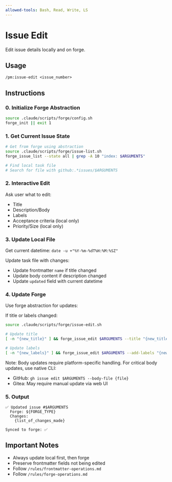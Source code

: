 ```yaml
---
allowed-tools: Bash, Read, Write, LS
---
```


# Issue Edit

Edit issue details locally and on forge.

## Usage
```
/pm:issue-edit <issue_number>
```

## Instructions

### 0. Initialize Forge Abstraction

```bash
source .claude/scripts/forge/config.sh
forge_init || exit 1
```

### 1. Get Current Issue State

```bash
# Get from forge using abstraction
source .claude/scripts/forge/issue-list.sh
forge_issue_list --state all | grep -A 10 "index: $ARGUMENTS"

# Find local task file
# Search for file with github:.*issues/$ARGUMENTS
```

### 2. Interactive Edit

Ask user what to edit:
- Title
- Description/Body
- Labels
- Acceptance criteria (local only)
- Priority/Size (local only)

### 3. Update Local File

Get current datetime: `date -u +"%Y-%m-%dT%H:%M:%SZ"`

Update task file with changes:
- Update frontmatter `name` if title changed
- Update body content if description changed
- Update `updated` field with current datetime

### 4. Update Forge

Use forge abstraction for updates:

If title or labels changed:
```bash
source .claude/scripts/forge/issue-edit.sh

# Update title
[ -n "{new_title}" ] && forge_issue_edit $ARGUMENTS --title "{new_title}"

# Update labels
[ -n "{new_labels}" ] && forge_issue_edit $ARGUMENTS --add-labels "{new_labels}"
```

Note: Body updates require platform-specific handling.
For critical body updates, use native CLI:
- GitHub: `gh issue edit $ARGUMENTS --body-file {file}`
- Gitea: May require manual update via web UI

### 5. Output

```
✅ Updated issue #$ARGUMENTS
  Forge: ${FORGE_TYPE}
  Changes:
    {list_of_changes_made}

Synced to forge: ✅
```

## Important Notes

- Always update local first, then forge
- Preserve frontmatter fields not being edited
- Follow `/rules/frontmatter-operations.md`
- Follow `/rules/forge-operations.md`